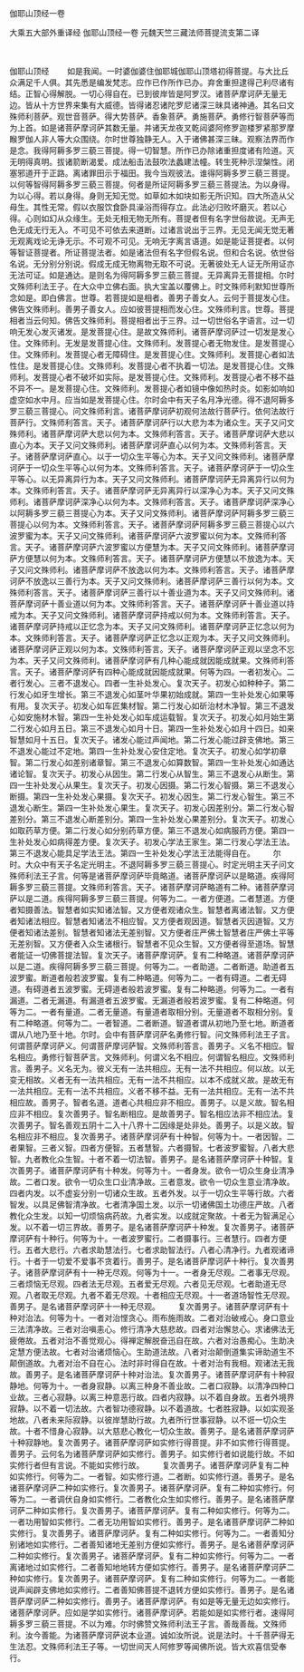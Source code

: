 伽耶山顶经一卷


大乘五大部外重译经
伽耶山顶经一卷
元魏天竺三藏法师菩提流支第二译


　　

伽耶山顶经
　　如是我闻。一时婆伽婆住伽耶城伽耶山顶塔初得菩提。与大比丘众满足千人俱。其先悉是编发梵志。应作已作所作已办。弃舍重担逮得己利尽诸有结。正智心得解脱。一切心得自在。已到彼岸皆是阿罗汉。诸菩萨摩诃萨无量无边。皆从十方世界来集有大威德。皆得诸忍诸陀罗尼诸深三昧具诸神通。其名曰文殊师利菩萨。观世音菩萨。得大势菩萨。香象菩萨。勇施菩萨。勇修行智菩萨等而为上首。如是诸菩萨摩诃萨其数无量。并诸天龙夜叉乾闼婆阿修罗迦楼罗紧那罗摩睺罗伽人非人等大众围绕。尔时世尊独静无人。入于诸佛甚深三昧。观察法界而作是念。我得阿耨多罗三藐三菩提。得一切智慧。所作已办除诸重担度诸有险道。灭无明得真明。拔诸箭断渴爱。成法船击法鼓吹法蠡建法幢。转生死种示涅槃性。闭塞邪道开于正路。离诸罪田示于福田。我今当观彼法。谁得阿耨多罗三藐三菩提。以何等智得阿耨多罗三藐三菩提。何者是所证阿耨多罗三藐三菩提法。为以身得。为以心得。若以身得。身则无知无觉。如草如木如块如影无所识知。四大所造从父母生。其性无常。假以衣服饮食卧具澡浴而得存立。此法必归败坏磨灭。若以心得。心则如幻从众缘生。无处无相无物无所有。菩提者但有名字世俗故说。无声无色无成无行无入。不可见不可依去来道断。过诸言说出于三界。无见无闻无觉无著无观离戏论无诤无示。不可观不可见。无响无字离言语道。如是能证菩提者。以何等智证菩提者。所证菩提法者。如是诸法但有名字但假名说。但和合名说。依世俗名说。无分别分别说。假成无成无物离物无取不可说。无著彼处无人证无所用证亦无法可证。如是通达。是则名为得阿耨多罗三藐三菩提。无异离异无菩提相。尔时文殊师利法王子。在大众中立佛右面。执大宝盖以覆佛上。时文殊师利默知世尊所念如是。即白佛言。世尊。若菩提如是相者。善男子善女人。云何于菩提发心住。佛告文殊师利。善男子善女人。应如彼菩提相而发心住。文殊师利言。世尊。菩提相者当云何知。佛告文殊师利。菩提相者出于三界。过一切世俗名字语言。过一切响无发心发灭诸发。是发菩提心住。是故文殊师利。诸菩萨摩诃萨过一切发是发心住。文殊师利。无发是发菩提心住。文殊师利。发菩提心者无物发住。是发菩提心住。文殊师利。发菩提心者无障碍住。是发菩提心住。文殊师利。发菩提心者如法性住。是发菩提心住。文殊师利。发菩提心者不执着一切法。是发菩提心住。文殊师利。发菩提心者不破坏如实际。是发菩提心住。文殊师利。发菩提心者不移不益不异不一。是发菩提心住。文殊师利。发菩提心者如镜中像如热时炎。如影如响如虚空如水中月。应当如是发菩提心住。尔时会中有天子名月净光德。得不退阿耨多罗三藐三菩提心。问文殊师利言。诸菩萨摩诃萨初观何法故行菩萨行。依何法故行菩萨行。文殊师利答言。天子。诸菩萨摩诃萨行以大悲为本为诸众生。天子又问文殊师利。诸菩萨摩诃萨大悲以何为本。文殊师利答言。天子。诸菩萨摩诃萨大悲以直心为本。天子又问文殊师利。诸菩萨摩诃萨直心以何为本。文殊师利答言。天子。诸菩萨摩诃萨直心。以于一切众生平等心为本。天子又问文殊师利。诸菩萨摩诃萨于一切众生平等心以何为本。文殊师利答言。天子。诸菩萨摩诃萨于一切众生平等心。以无异离异行为本。天子又问文殊师利。诸菩萨摩诃萨无异离异行以何为本。文殊师利答言。天子。诸菩萨摩诃萨无异离异行以深净心为本。天子又问文殊师利。诸菩萨摩诃萨深净心以何为本。文殊师利答言。天子。诸菩萨摩诃萨深净心以阿耨多罗三藐三菩提心为本。天子又问文殊师利。诸菩萨摩诃萨阿耨多罗三藐三菩提心以何为本。文殊师利答言。天子。诸菩萨摩诃萨阿耨多罗三藐三菩提心以六波罗蜜为本。天子又问文殊师利。诸菩萨摩诃萨六波罗蜜以何为本。文殊师利答言。天子。诸菩萨摩诃萨六波罗蜜以方便慧为本。天子又问文殊师利。诸菩萨摩诃萨方便慧以何为本。文殊师利答言。天子。诸菩萨摩诃萨方便慧以不放逸为本。天子又问文殊师利。诸菩萨摩诃萨不放逸以何为本。文殊师利答言。天子。诸菩萨摩诃萨不放逸以三善行为本。天子又问文殊师利。诸菩萨摩诃萨三善行以何为本。文殊师利答言。天子。诸菩萨摩诃萨三善行以十善业道为本。天子又问文殊师利。诸菩萨摩诃萨十善业道以何为本。文殊师利答言。天子。诸菩萨摩诃萨十善业道以持戒为本。天子又问文殊师利。诸菩萨摩诃萨持戒以何为本。文殊师利答言。天子。诸菩萨摩诃萨持戒以正忆念为本。天子又问文殊师利。诸菩萨摩诃萨正忆念以何为本。文殊师利答言。天子。诸菩萨摩诃萨正忆念以正观为本。天子又问文殊师利。诸菩萨摩诃萨正观以何为本。文殊师利答言。天子。诸菩萨摩诃萨正观以坚念不忘为本。天子又问文殊师利。诸菩萨摩诃萨有几种心能成就因能成就果。文殊师利答言。天子。诸菩萨摩诃萨有四种心能成就因能成就果。何等为四。一者初发心。二者行发心。三者不退发心。四者一生补处发心。复次天子。初发心如种种子。第二行发心如牙生增长。第三不退发心如茎叶华果初始成就。第四一生补处发心如果等有用。复次天子。初发心如车匠集材智。第二行发心如斫治材木净智。第三不退发心如安施材木智。第四一生补处发心如车成运载智。复次天子。初发心如月始生第二行发心如月五日。第三不退发心如月十日。第四一生补处发心如月十四日。如来智慧如月十五日。复次天子。诸发心能过声闻地。第二行发心能过辟支佛地。第三不退发心能过不定地。第四一生补处发心安住定地。复次天子。初发心如学初章智。第二行发心如差别诸章智。第三不退发心如算数智。第四一生补处发心如通达诸论智。复次天子。初发心从因生。第二行发心从智生。第三不退发心从断生。第四一生补处发心从果生。复次天子。初发心因摄。第二行发心智摄。第三不退发心断摄。第四一生补处发心果摄。复次天子。初发心因生。第二行发心智生。第三不退发心断生。第四一生补处发心果生。复次天子。初发心因差别分。第二行发心智差别分。第三不退发心断差别分。第四一生补处发心果差别分。复次天子。初发心如取药草方便。第二行发心如分别药草方便。第三不退发心如病服药方便。第四一生补处发心如病得差方便。复次天子。初发心学法王家生。第二行发心学法王法。第三不退发心能具足学法王法。第四一生补处发心学法王法能得自在。
　　尔时。大众中有天子名定光明主。不退阿耨多罗三藐三菩提心。时定光明主天子问文殊师利法王子言。何等是诸菩萨摩诃萨毕竟略道。诸菩萨摩诃萨以是略道。疾得阿耨多罗三藐三菩提。文殊师利答言。天子。诸菩萨摩诃萨略道有二种。诸菩萨摩诃萨以是二道。疾得阿耨多罗三藐三菩提。何等为二。一者方便道。二者慧道。方便者知摄善法。智慧者如实知诸法智。又方便者观诸众生。智慧者离诸法智。又方便者知诸法相应。智慧者知诸法不相应智。又方便者观因道。智慧者灭因道智。又方便者知诸法差别。智慧者知诸法无差别智。又方便者庄严佛土智慧者庄严佛土平等无差别智。又方便者入众生诸根行。智慧者不见众生智。又方便者得至道场。智慧者能证一切佛菩提法智。复次天子。诸菩萨摩诃萨。复有二种略道。诸菩萨摩诃萨以是二道。疾得阿耨多罗三藐三菩提。何等为二。一者助道。二者断道。助道者五波罗蜜。断道者般若波罗蜜。复有二种略道。何等为二。一者有碍道。二者无碍道。有碍道者五波罗蜜。无碍道者般若波罗蜜。复有二种略道。何等为二。一者有漏道。二者无漏道。有漏道者五波罗蜜。无漏道者般若波罗蜜。复有二种略道。何等为二。一者有量道。二者无量道。有量道者取相分别。无量道者不取相分别。复有二种略道。何等为二。一者智道。二者断道。智道者谓从初地乃至七地。断道者谓从八地乃至十地。尔时。会中有菩萨摩诃萨名勇修行智。问文殊师利法王子言。何谓菩萨摩诃萨义。何谓菩萨摩诃萨智。文殊师利答言。善男子。义名不相应。智名相应。勇修行智菩萨言。文殊师利。何谓义名不相应。何谓智名相应。文殊师利言。善男子。义名无为。彼义无有一法共相应。无有一法不共相应。何以故。以无变无相故。义者无有一法共相应。无有一法不共相应。以本不成就义故。是故无有一法共相应。无有一法不共相应。义者不移不益。无有一法共相应。无有一法不共相应故。善男子。智者名道。道者心共相应非不相应。善男子。以是义故。智名相应非不相应。复次善男子。智名断相应。是故善男子。智名相应法非不相应法。复次善男子。智名善观五阴十二入十八界十二因缘是处非处。善男子。以是义故。智名相应非不相应。复次善男子。诸菩萨摩诃萨有十种智。何等为十。一者因智。二者果智。三者义智。四者方便智。五者慧智。六者摄智。七者波罗蜜智。八者大悲智。九者教化众生智。十者不着一切法智。善男子。是名诸菩萨摩诃萨十种智。复次善男子。诸菩萨摩诃萨有十种发。何等为十。一者身发。欲令一切众生身业清净故。二者口发。欲令一切众生口业清净故。三者意发。欲令一切众生意业清净故。四者内发。以不虚妄分别一切诸众生故。五者外发。以于一切众生平等行故。六者智发。以具足佛智清净故。七者清净国土发。以示一切诸佛国土功德庄严故。八者教化众生发。以知一切烦恼病药故。九者实发。以成就定聚故。十者无为智满足心发。以不着一切三界故。善男子。是名诸菩萨摩诃萨十种发。复次善男子。诸菩萨摩诃萨有十种行。何等为十。一者波罗蜜行。二者摄事行。三者慧行。四者方便行。五者大悲行。六者求助慧法行。七者求助智法行。八者心清净行。九者观诸谛行。十者于一切爱不爱事不贪着行。善男子。是名诸菩萨摩诃萨十种行。复次善男子。诸菩萨摩诃萨有十一种无尽观。何等为十一。一者身无尽观。二者事无尽观。三者烦恼无尽观。四者法无尽观。五者爱无尽观。六者见无尽观。七者助道无尽观。八者取无尽观。九者不着无尽观。十者相应无尽观。十一者道场智性无尽观。善男子。是名诸菩萨摩诃萨十一种无尽观。
　　复次善男子。诸菩萨摩诃萨有十种对治法。何等为十。一者对治悭贪心。雨布施雨故。二者对治破戒心。身口意业三法清净故。三者对治嗔恚心。修行清净大慈悲故。四者对治懈怠心。求诸佛法无疲倦故。五者对治不善觉观心。得禅定解脱奋迅自在故。六者对治愚痴心。生助决定慧方便法故。七者对治诸烦恼心。生助道法故。八者对治颠倒道集实谛助道生不颠倒道故。九者对治不自在心。法时非时得自在故。十者对治有我相。观诸法无我故。善男子。是名诸菩萨摩诃萨十种对治法。复次善男子。诸菩萨摩诃萨有十种寂静地。何等为十。一者身寂静。以离三种身不善业故。二者口寂静。以清净四种口业故。三者心寂静。以离三种意恶行故。四者内寂静。以不着自身故。五者外境界寂静。以不着一切法故。六者智功德寂静。以不着道故。七者胜寂静。以如实观圣地故。八者未来际寂静。以彼岸慧助行故。九者所行世事寂静。以不诳一切众生故。十者不惜身心寂静。以大慈悲心教化一切众生故。善男子。是名诸菩萨摩诃萨十种寂静地。复次善男子。诸菩萨摩诃萨如实修行得菩提。非不如实修行得菩提。善男子。云何名为诸菩萨摩诃萨如实修行。善男子。如实修行者如说能行故。不如实修行者但有言说。不能如实修行故。
　　复次善男子。诸菩萨摩诃萨复有二种如实修行。何等为二。一者智。如实修行道。二者断。如实修行道。善男子。是名诸菩萨摩诃萨二种如实修行。复次善男子。诸菩萨摩诃萨。复有二种如实修行。何等为二。一者调伏自身如实修行。二者教化众生如实修行。善男子。是名诸菩萨摩诃萨二种如实修行。复次善男子。诸菩萨摩诃萨。复有二种如实修行。何等为二。一者功用智如实修行。二者无功用智如实修行。善男子。是名诸菩萨摩诃萨二种如实修行。复次善男子。诸菩萨摩诃萨。复有二种如实修行。何等为二。一者善知分别诸地如实修行。二者善知诸地无差别方便如实修行。善男子。是名诸菩萨摩诃萨二种如实修行。复次善男子。诸菩萨摩诃萨。复有二种如实修行。何等为二。一者离诸地过如实修行。二者善知地地转方便如实修行。善男子。是名诸菩萨摩诃萨二种如实修行。复次善男子。诸菩萨摩诃萨。复有二种如实修行。何等为二。一者能说声闻辟支佛地如实修行。二者善知佛菩提不退转方便如实修行。善男子。是名诸菩萨摩诃萨二种如实修行。善男子。诸菩萨摩诃萨。有如是等无量无边如实修行。诸菩萨摩诃萨。应如是学如实修行。诸菩萨摩诃萨。若能如是如实修行者。速得阿耨多罗三藐三菩提。不以为难。尔时佛赞文殊师利法王子言。善哉善哉。文殊师利。汝今善能。为诸菩萨摩诃萨说本业道。诚如汝所说。说是法时。十千菩萨得无生法忍。文殊师利法王子等。一切世间天人阿修罗等闻佛所说。皆大欢喜信受奉行。


